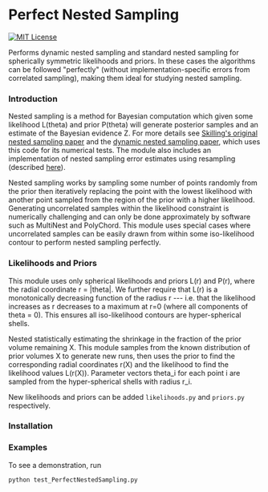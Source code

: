 Perfect Nested Sampling
=======================

[![MIT License](https://img.shields.io/badge/license-MIT-blue.svg)](https://github.com/ejhigson/PerfectNestedSampling/LICENSE)


Performs dynamic nested sampling and standard nested sampling for spherically symmetric likelihoods and priors.
In these cases the algorithms can be followed "perfectly" (without implementation-specific errors from correlated sampling), making them ideal for studying nested sampling.


### Introduction

Nested sampling is a method for Bayesian computation which given some likelihood L(theta) and prior P(theta) will generate posterior samples and an estimate of the Bayesian evidence Z.
For more details see [Skilling's original nested sampling paper](https://projecteuclid.org/euclid.ba/1340370944) and the [dynamic nested sampling paper](https://arxiv.org/abs/1704.03459), which uses this code for its numerical tests.
The module also includes an implementation of nested sampling error estimates using resampling (described [here](https://arxiv.org/abs/1703.09701)).

Nested sampling works by sampling some number of points randomly from the prior then iteratively replacing the point with the lowest likelihood with another point sampled from the region of the prior with a higher likelihood.
Generating uncorrelated samples within the likelihood constraint is numerically challenging and can only be done approximately by software such as MultiNest and PolyChord.
This module uses special cases where uncorrelated samples can be easily drawn from within some iso-likelihood contour to perform nested sampling perfectly.

### Likelihoods and Priors

This module uses only spherical likelihoods and priors L(r) and P(r), where the radial coordinate r = |theta|.
We further require that L(r) is a monotonically decreasing function of the radius r --- i.e. that the likelihood increases as r decreases to a maximum at r=0 (where all components of theta = 0).
This ensures all iso-likelihood contours are hyper-spherical shells.

Nested statistically estimating the shrinkage in the fraction of the prior volume remaining X.
This module samples from the known distribution of prior volumes X to generate new runs, then uses the prior to find the corresponding radial coordinates r(X) and the likelihood to find the likelihood values L(r(X)).
Parameter vectors theta_i for each point i are sampled from the hyper-spherical shells with radius r_i.

New likelihoods and priors can be added `likelihoods.py` and `priors.py` respectively.


### Installation



### Examples

To see a demonstration, run

```
python test_PerfectNestedSampling.py
```
